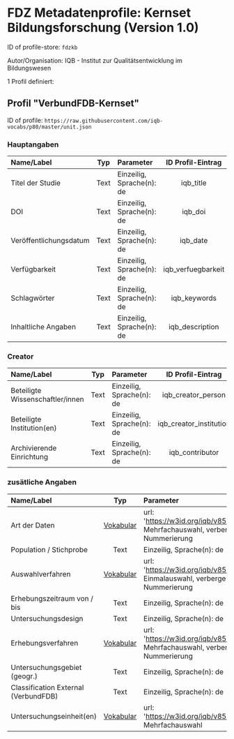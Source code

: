 # FDZ Metadatenprofile: Kernset Bildungsforschung (Version 1.0)

ID of profile-store: `fdzkb`

Autor/Organisation: IQB - Institut zur Qualitätsentwicklung im Bildungswesen

1 Profil definiert:

## Profil "VerbundFDB-Kernset"

ID of profile: `https://raw.githubusercontent.com/iqb-vocabs/p80/master/unit.json`

### Hauptangaben

| Name/Label | Typ | Parameter | ID Profil-Eintrag |
| :--- | :---: | :--- | :---: |
| Titel der Studie | Text |Einzeilig, Sprache(n): de | iqb_title |
| DOI | Text |Einzeilig, Sprache(n): de | iqb_doi |
| Veröffentlichungsdatum | Text |Einzeilig, Sprache(n): de | iqb_date |
| Verfügbarkeit | Text |Einzeilig, Sprache(n): de | iqb_verfuegbarkeit |
| Schlagwörter | Text |Einzeilig, Sprache(n): de | iqb_keywords |
| Inhaltliche Angaben | Text |Einzeilig, Sprache(n): de | iqb_description |

### Creator

| Name/Label | Typ | Parameter | ID Profil-Eintrag |
| :--- | :---: | :--- | :---: |
| Beteiligte Wissenschaftler/innen | Text |Einzeilig, Sprache(n): de | iqb_creator_person |
| Beteiligte Institution(en) | Text |Einzeilig, Sprache(n): de | iqb_creator_institution |
| Archivierende Einrichtung | Text |Einzeilig, Sprache(n): de | iqb_contributor |

### zusätliche Angaben

| Name/Label | Typ | Parameter | ID Profil-Eintrag |
| :--- | :---: | :--- | :---: |
| Art der Daten | [Vokabular](https://w3id.org/iqb/v85/dt/) | url: 'https://w3id.org/iqb/v85/dt/', Mehrfachauswahl, verberge Nummerierung | e1 |
| Population / Stichprobe | Text |Einzeilig, Sprache(n): de | iqb_sample |
| Auswahlverfahren | [Vokabular](https://w3id.org/iqb/v85/av/) | url: 'https://w3id.org/iqb/v85/av/', Einmalauswahl, verberge Nummerierung | e2 |
| Erhebungszeitraum von / bis | Text |Einzeilig, Sprache(n): de | iqb_time_coverage |
| Untersuchungsdesign | Text |Einzeilig, Sprache(n): de | iqb_time_dimension |
| Erhebungsverfahren | [Vokabular](https://w3id.org/iqb/v85/v1/) | url: 'https://w3id.org/iqb/v85/v1/', Mehrfachauswahl, verberge Nummerierung | e3 |
| Untersuchungsgebiet (geogr.) | Text |Einzeilig, Sprache(n): de | iqb_geo_coverage |
| Classification External (VerbundFDB) | Text |Einzeilig, Sprache(n): de | iqb_classification |
| Untersuchungseinheit(en) | [Vokabular](https://w3id.org/iqb/v85/ee/) | url: 'https://w3id.org/iqb/v85/ee/', Mehrfachauswahl | e4 |

